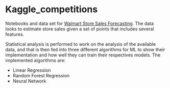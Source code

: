 # Kaggle_competitions
Notebooks and data set for [Walmart Store Sales Forecasting](https://www.kaggle.com/c/walmart-recruiting-store-sales-forecasting). The data looks to estimate store sales given a set of points that includes several features. 

Statistical analysis is performed to work on the analysis of the available data, and that is then fed into three different algorithms for ML to show their implementation and how well they can train their respectives models. The implemented algorithms are:
 - Linear Regression
 - Random Forest Regression
 - Neural Network
